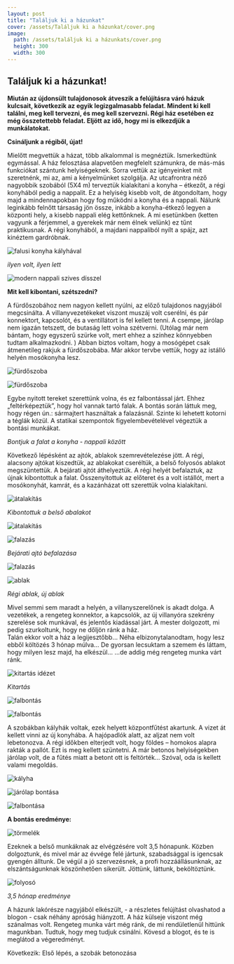 ```yaml
---
layout: post
title: "Találjuk ki a házunkat"
cover: /assets/Találjuk ki a házunkat/cover.png
image:
  path: /assets/találjuk ki a házunkats/cover.png
  height: 300
  width: 300
---
```


## Találjuk ki a házunkat!

**Miután az újdonsült tulajdonosok átveszik a felújításra váró házuk kulcsait, következik az egyik legizgalmasabb feladat. Mindent ki kell találni, meg kell tervezni, és meg kell szervezni. Régi ház esetében ez még összetettebb feladat. Eljött az idő, hogy mi is elkezdjük a munkálatokat.**

**Csináljunk a régiből, újat!**

Mielőtt megvettük a házat, több alkalommal is megnéztük. Ismerkedtünk egymással. A ház felosztása alapvetően megfelelt számunkra, de más-más funkciókat szántunk helyiségeknek. 
Sorra vettük az igényeinket mit szeretnénk, mi az, ami a kényelmünket szolgálja. Az utcafrontra néző nagyobbik szobából (5X4 m) terveztük kialakítani a konyha – étkezőt, a régi konyhából pedig a nappalit. Ez a helyiség kisebb volt, de átgondoltam, hogy majd a mindennapokban hogy fog működni a konyha és a nappali. Nálunk leginkább felnőtt társaság jön össze, inkább a konyha-étkező legyen a központi hely, a kisebb nappali elég kettőnknek. A mi esetünkben (ketten vagyunk a férjemmel, a gyerekek már nem élnek velünk) ez tűnt praktikusnak. A régi konyhából, a majdani nappaliból nyílt a spájz, azt kinéztem gardróbnak.

![falusi konyha kályhával](/assets/talaljuk_ki/1jav.jpg)

_ilyen volt, ilyen lett_

![modern nappali szives dísszel](/assets/talaljuk_ki/2jav.jpg)


  




**Mit kell kibontani, szétszedni?**

A fürdőszobához nem nagyon kellett nyúlni, az előző tulajdonos nagyjából megcsinálta. A villanyvezetékeket viszont muszáj volt cserélni, és pár konnektort, kapcsolót, és a ventillátort is fel kellett tenni.  A csempe, járólap nem igazán tetszett, de butaság lett volna szétverni. (Utólag már nem bántam, hogy egyszerű szürke volt, mert ehhez a színhez könnyebben tudtam alkalmazkodni. ) Abban biztos voltam, hogy a mosógépet csak átmenetileg rakjuk a fürdőszobába. Már akkor tervbe vettük, hogy az istálló helyén mosókonyha lesz.

![fürdőszoba](/assets/talaljuk_ki/3jav.jpg)

![fürdőszoba](/assets/talaljuk_ki/4jav.jpg) 


Egybe nyitott tereket szerettünk volna, és ez falbontással járt. Ehhez „feltérképeztük”, hogy hol vannak tartó falak. A bontás során láttuk meg, hogy régen ún.: sármajtert használtak a falazásnál. Szinte ki lehetett kotorni a téglák közül. A statikai szempontok figyelembevételével végeztük a bontási munkákat.

_Bontjuk a falat a konyha - nappali között_

 



Következő lépésként az ajtók, ablakok szemrevételezése jött. 
A régi, alacsony ajtókat kiszedtük, az ablakokat cseréltük, a belső folyosós ablakot megszüntettük. A bejárati ajtót áthelyeztük. A régi helyét befalaztuk, az újnak kibontottuk a falat. Összenyitottuk az előteret és a volt istállót, mert a mosókonyhát, kamrát, és a kazánházat ott szerettük volna kialakítani.

![átalakítás](/assets/talaljuk_ki/7jav.jpg)

_Kibontottuk a belső abalakot_

![átalakítás](/assets/talaljuk_ki/6jav.jpg)

![falazás](/assets/talaljuk_ki/8jav.jpg)

_Bejárati ajtó befalazása_

![falazás](/assets/talaljuk_ki/10jav.jpg)


![ablak](/assets/talaljuk_ki/12jav.jpg)

 _Régi ablak, új ablak_
  
  


  

Mivel semmi sem maradt a helyén, a villanyszerelőnek is akadt dolga. A vezetékek, a rengeteg konnektor, a kapcsolók, az új villanyóra szekrény szerelése sok munkával, és jelentős kiadással járt. A mester dolgozott, mi pedig szurkoltunk, hogy ne dőljön ránk a ház.  
Talán ekkor volt a ház a legijesztőbb... Néha elbizonytalanodtam, hogy lesz ebből költözés 3 hónap múlva... De gyorsan lecsuktam a szemem és láttam, hogy milyen lesz majd, ha elkészül... ...de addig még rengeteg munka várt ránk. 

![kitartás idézet](/assets/talaljuk_ki/kitartas.jpg)

_Kitartás_


![falbontás](/assets/talaljuk_ki/13jav.jpg)

![falbontás](/assets/talaljuk_ki/14jav.jpg)
  

A szobákban kályhák voltak, ezek helyett központfűtést akartunk. A vizet át kellett vinni az új konyhába. A hajópadlók alatt, az aljzat nem volt lebetonozva. A régi időkben elterjedt volt, hogy földes – homokos alapra rakták a pallót. Ezt is meg kellett szüntetni. A már betonos helyiségekben járólap volt, de a fűtés miatt a betont ott is feltörték… Szóval, oda is kellett valami megoldás.

![kályha](/assets/talaljuk_ki/15jav.jpg)

![járólap bontása](/assets/talaljuk_ki/16jav.jpg)

![falbontása](/assets/talaljuk_ki/17jav.jpg)


 **A bontás eredménye:** 
 
 
 ![törmelék](/assets/talaljuk_ki/18jav.jpg)

Ezeknek a belső munkáknak az elvégzésére volt 3,5 hónapunk. Közben dolgoztunk, és mivel már az évvége felé jártunk, szabadsággal is igencsak gyengén álltunk. De végül a jó szervezésnek, a profi hozzáállásunknak, az elszántságunknak köszönhetően sikerült. 
Jöttünk, láttunk, beköltöztünk. 

![folyosó](/assets/talaljuk_ki/19jav.jpg)

_3,5 hónap eredménye_
 

A házunk lakórésze nagyjából elkészült, - a részletes felújítást olvashatod a blogon - csak néhány apróság hiányzott. A ház külseje viszont még szánalmas volt. Rengeteg munka várt még ránk, de mi rendületlenül hittünk magunkban. Tudtuk, hogy meg tudjuk csinálni.
Kövesd a blogot, és te is meglátod a végeredményt.


Következik: Első lépés, a szobák betonozása


